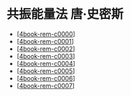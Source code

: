 # 共振能量法 唐·史密斯

- [[4book-rem-c0000]]
- [[4book-rem-c0001]]
- [[4book-rem-c0002]]
- [[4book-rem-c0003]]
- [[4book-rem-c0004]]
- [[4book-rem-c0005]]
- [[4book-rem-c0006]]
- [[4book-rem-c0007]]


[//begin]: # "Autogenerated link references for markdown compatibility"
[4book-rem-c0000]: 4book-rem-c0000.md "唐·史密斯介绍"
[4book-rem-c0001]: c0001/4book-rem-c0001.md "偶极变压器发电机说明"
[4book-rem-c0002]: c0002/4book-rem-c0002.md "TransWorld Energy公司"
[4book-rem-c0003]: c0003/4book-rem-c0003.md "发电系统"
[4book-rem-c0004]: c0004/4book-rem-c0004.md "电能系统方法"
[4book-rem-c0005]: c0005/4book-rem-c0005.md "磁功率和电功率的推导"
[4book-rem-c0006]: c0006/4book-rem-c0006.md "美国能源赤字的答案"
[4book-rem-c0007]: c0007/4book-rem-c0007.md "背景信息和概念"
[//end]: # "Autogenerated link references"